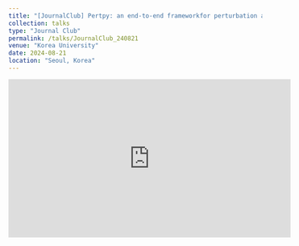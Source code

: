 ```yaml
---
title: "[JournalClub] Pertpy: an end-to-end frameworkfor perturbation analysis (240821)"
collection: talks
type: "Journal Club"
permalink: /talks/JournalClub_240821
venue: "Korea University"
date: 2024-08-21
location: "Seoul, Korea"
---
```


<iframe width="560" height="315" 
        src="https://www.youtube.com/embed/Hsaxnl77xCU" 
        title="YouTube video player" 
        frameborder="0" 
        allow="accelerometer; autoplay; clipboard-write; encrypted-media; gyroscope; picture-in-picture" 
        allowfullscreen>
</iframe>

